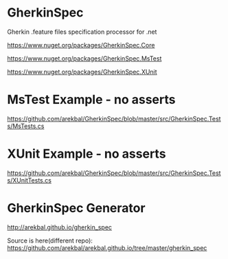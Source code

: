 # GherkinSpec
Gherkin .feature files specification processor for .net

https://www.nuget.org/packages/GherkinSpec.Core

https://www.nuget.org/packages/GherkinSpec.MsTest

https://www.nuget.org/packages/GherkinSpec.XUnit

# MsTest Example - no asserts
https://github.com/arekbal/GherkinSpec/blob/master/src/GherkinSpec.Tests/MsTests.cs

# XUnit Example - no asserts
https://github.com/arekbal/GherkinSpec/blob/master/src/GherkinSpec.Tests/XUnitTests.cs

# GherkinSpec Generator
http://arekbal.github.io/gherkin_spec

Source is here(different repo): https://github.com/arekbal/arekbal.github.io/tree/master/gherkin_spec




